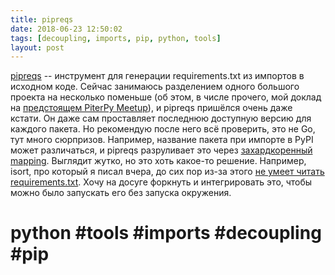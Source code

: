 ```yaml
---
title: pipreqs
date: 2018-06-23 12:50:02
tags: [decoupling, imports, pip, python, tools]
layout: post
---
```


[pipreqs](https://github.com/bndr/pipreqs) -- инструмент для генерации requirements.txt из импортов в исходном коде. Сейчас занимаюсь разделением одного большого проекта на несколько поменьше (об этом, в числе прочего, мой доклад на [предстоящем PiterPy Meetup](https://piterpy.timepad.ru/event/666491/)), и pipreqs пришёлся очень даже кстати. Он даже сам проставляет последнюю доступную версию для каждого пакета. Но рекомендую после него всё проверить, это не Go, тут много сюрпризов. Например, название пакета при импорте в PyPI может различаться, и pipreqs разруливает это через [захардкоренный mapping](https://github.com/bndr/pipreqs/blob/master/pipreqs/mapping). Выглядит жутко, но это хоть какое-то решение. Например, isort, про который я писал вчера, до сих пор из-за этого [не умеет читать requirements.txt](https://github.com/timothycrosley/isort/issues/459). Хочу на досуге форкнуть и интегрировать это, чтобы можно было запускать его без запуска окружения.

# python #tools #imports #decoupling #pip
